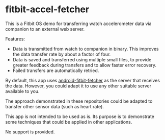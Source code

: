 # fitbit-accel-fetcher
This is a Fitbit OS demo for transferring watch accelerometer data via companion to an external web server.

Features:
* Data is transmitted from watch to companion in binary. This improves the data transfer rate by about a factor of four.
* Data is saved and transferred using multiple small files, to provide greater feedback during transfers and to allow faster error recovery.
* Failed transfers are automatically retried.

By default, this app uses [android-fitbit-fetcher](https://github.com/gondwanasoft/android-fitbit-fetcher) as the server that receives the data. However, you could adapt it to use any other suitable server available to you.

The approach demonstrated in these repositories could be adapted to transfer other sensor data (such as heart rate).

This app is not intended to be used as is. Its purpose is to demonstrate some techniques that could be applied in other applications.

No support is provided.